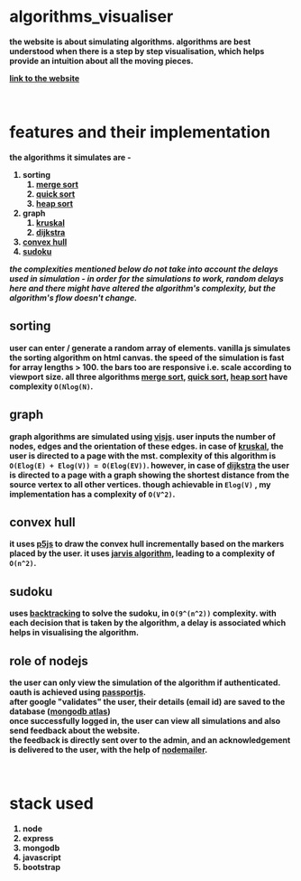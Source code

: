 <b>

# algorithms_visualiser

the website is about simulating algorithms. algorithms are best understood when there is a step by step visualisation, which helps provide an intuition about all the moving pieces.

[link to the website](https://algorithms-visualiser.herokuapp.com/)

<br />

# features and their implementation

the algorithms it simulates are - 

1. sorting
   1. [merge sort](demo-images/Mergesort.png)
   2. [quick sort](demo-images/Quicksort.png)
   3. [heap sort](demo-images/Heapsort.png)
2. graph
   1. [kruskal](demo-images/Kruskal.png)
   2. [dijkstra](demo-images/Dijkstra.png)
3. [convex hull](demo-images/ConvexHull.png)
4. [sudoku](demo-images/Sudoku.png)

*the complexities mentioned below do not take into account the delays used in simulation - in order for the simulations to work, random delays here and there might have altered the algorithm's complexity, but the algorithm's flow doesn't change.*

## sorting

user can enter / generate a random array of elements. vanilla js simulates the sorting algorithm on html canvas. the speed of the simulation is fast for array lengths > 100. the bars too are responsive i.e. scale according to viewport size. all three algorithms [merge sort](https://www.geeksforgeeks.org/merge-sort/), [quick sort](https://www.geeksforgeeks.org/quick-sort/), [heap sort](https://www.geeksforgeeks.org/heap-sort/) have complexity `O(Nlog(N)`.

## graph

graph algorithms are simulated using [visjs](https://github.com/visjs/vis-network). user inputs the number of nodes, edges and the orientation of these edges. in case of [kruskal](https://www.geeksforgeeks.org/kruskals-minimum-spanning-tree-algorithm-greedy-algo-2/), the user is directed to a page with the mst. complexity of this algorithm is `O(Elog(E) + Elog(V)) = O(Elog(EV))`. however, in case of [dijkstra](https://www.geeksforgeeks.org/dijkstras-shortest-path-algorithm-greedy-algo-7/) the user is directed to a page with a graph showing the shortest distance from the source vertex to all other vertices. though achievable in `Elog(V)` , my implementation has a complexity of `O(V^2)`.

## convex hull

it uses [p5js](https://p5js.org/) to draw the convex hull incrementally based on the markers placed by the user. it uses [jarvis algorithm](https://www.geeksforgeeks.org/convex-hull-set-1-jarviss-algorithm-or-wrapping/), leading to a complexity of `O(n^2)`.

## sudoku

uses [backtracking](https://www.geeksforgeeks.org/sudoku-backtracking-7/) to solve the sudoku, in `O(9^(n^2))` complexity. with each decision that is taken by the algorithm, a delay is associated which helps in visualising the algorithm.

## role of nodejs

the user can only view the simulation of the algorithm if authenticated. oauth is achieved using [passportjs](http://www.passportjs.org/packages/passport-google-oauth2/).
<br />
after google "validates" the user, their details (email id) are saved to the database ([mongodb atlas](https://www.mongodb.com/cloud/atlas))
<br />
once successfully logged in, the user can view all simulations and also send feedback about the website.
<br />
the feedback is directly sent over to the admin, and an acknowledgement is delivered to the user, with the help of [nodemailer](https://nodemailer.com/about/).

<br />

# stack used

1. node
2. express
3. mongodb
4. javascript
5. bootstrap

</b>

